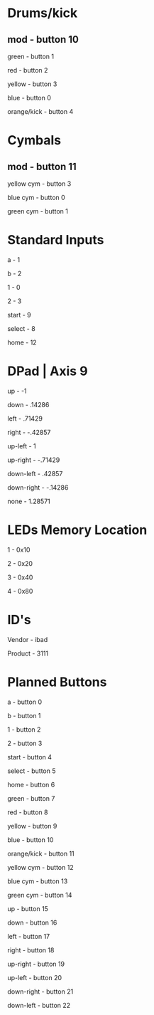 # Drums/kick

## mod - button 10

green - button 1

red - button 2

yellow - button 3

blue - button 0

orange/kick - button 4


# Cymbals
## mod - button 11
yellow cym - button 3

blue cym - button 0

green cym - button 1

# Standard Inputs

a - 1

b - 2

1 - 0

2 - 3

start - 9

select - 8

home - 12


# DPad | Axis 9

up - -1

down - .14286

left - .71429

right - -.42857

up-left - 1

up-right - -.71429

down-left - .42857 

down-right - -.14286

none - 1.28571

# LEDs Memory Location

1 - 0x10

2 - 0x20

3 - 0x40

4 - 0x80


# ID's

Vendor - ibad

Product - 3111



# Planned Buttons

a - button 0

b - button 1

1 - button 2

2 - button 3

start - button 4

select - button 5

home - button 6

green - button 7

red - button 8

yellow - button 9

blue - button 10

orange/kick - button 11

yellow cym - button 12

blue cym - button 13

green cym - button 14

up - button 15

down - button 16

left - button 17

right - button 18

up-right - button 19

up-left - button 20

down-right - button 21

down-left - button 22

